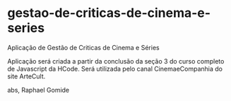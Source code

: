 # gestao-de-criticas-de-cinema-e-series
Aplicação de Gestão de Criticas de Cinema e Séries

Aplicação será criada a partir da conclusão da seção 3 do curso completo de Javascript da HCode.
Será utilizada pelo canal CinemaeCompanhia do site ArteCult.

abs,
Raphael Gomide 
